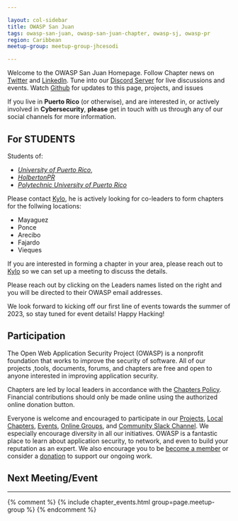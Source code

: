 ```yaml
---

layout: col-sidebar
title: OWASP San Juan
tags: owasp-san-juan, owasp-san-juan-chapter, owasp-sj, owasp-pr
region: Caribbean
meetup-group: meetup-group-jhcesodi

---
```


Welcome to the OWASP San Juan Homepage. Follow Chapter news on [Twitter](https://www.twitter.com/owaspsanjuan) and [LinkedIn](https://www.linkedin.com/company/owaspsanjuan/). Tune into our [Discord Server](https://discord.gg/4Z6Z7Z9) for live discussions and events. Watch [Github](https://www.github.com/OWASP/www-san-juan) for updates to this page, projects, and issues

If you live in **Puerto Rico** (or otherwise), and are interested in, or actively involved in **Cybersecurity**, **please** get in touch with us through any of our social channels for more information. 

## For STUDENTS

Students of:
- [_University of Puerto Rico_](https://www.uprrp.edu/), 
- [_HolbertonPR_](https://www.linkedin.com/company/holberton-school-puerto-rico/)
- [_Polytechnic University of Puerto Rico_](https://www.linkedin.com/school/polytechnic-university-of-puerto-rico/)

Please contact [Kylo](https://www.github.com/cywf), he is actively looking for co-leaders to form chapters for the follwing locations:

- Mayaguez
- Ponce
- Arecibo
- Fajardo
- Vieques

If you are interested in forming a chapter in your area, please reach out to [Kylo](https://www.linkedin.com/in/kparisher) so we can set up a meeting to discuss the details.

Please reach out by clicking on the Leaders names listed on the right and you will be directed to their OWASP email addresses. 

We look forward to kicking off our first line of events towards the summer of 2023, so stay tuned for event details! Happy Hacking! 

## Participation

The Open Web Application Security Project (OWASP) is a nonprofit foundation that works to improve the security of software. All of our projects ,tools, documents, forums, and chapters are free and open to anyone interested in improving application security. 

Chapters are led by local leaders in accordance with the [Chapters Policy](/www-policy/operational/chapters). Financial contributions should only be made online using the authorized online donation button. 

Everyone is welcome and encouraged to participate in our [Projects](/projects/), [Local Chapters](/chapters/), [Events](/events/), [Online Groups](https://groups.google.com/a/owasp.com/), and [Community Slack Channel](https://owasp.slack.com/). We especially encourage diversity in all our initiatives. OWASP is a fantastic place to learn about application security, to network, and even to build your reputation as an expert. We also encourage you to be [become a member](/membership/) or consider a [donation](/donate/) to support our ongoing work.

## Next Meeting/Event
---------------------
{% comment %}
{% include chapter_events.html group=page.meetup-group %}
{% endcomment %}
